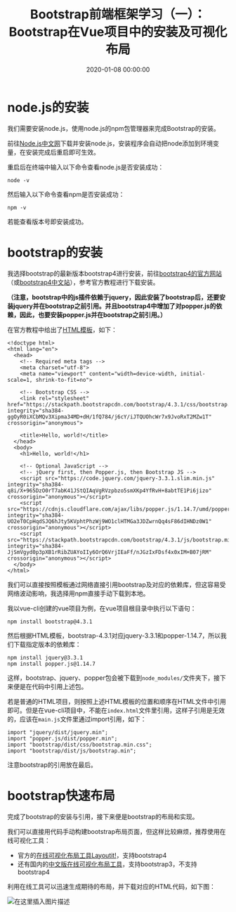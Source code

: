 ﻿---
layout: post
title: Bootstrap前端框架学习（一）：Bootstrap在Vue项目中的安装及可视化布局
date: 2020-01-08 00:00:00
categories: 
- Bootstrap-前端框架
tags: 
- Vue
- Vue-cli
- Bootstrap
description: Bootstrap是简洁、直观、强悍的前端开发框架，可以让web开发更迅速、简单。这里主要介绍bootstrap在vue-cli创建的项目中的应用，及bootstrap的在线可视化工具。
---



# node.js的安装
我们需要安装node.js，使用node.js的npm包管理器来完成Bootstrap的安装。

前往[Node.js中文网](http://nodejs.cn/)下载并安装node.js，安装程序会自动把node添加到环境变量，在安装完成后重启即可生效。

重启后在终端中输入以下命令查看node.js是否安装成功：
```
node -v
```
然后输入以下命令查看npm是否安装成功：
```
npm -v
```
若能查看版本号即安装成功。

# bootstrap的安装
我选择bootstrap的最新版本bootstrap4进行安装，前往[bootstrap4的官方网站](https://v4.bootcss.com/)（或[bootstrap4中文站](https://code.z01.com/v4/)），参考官方教程进行下载安装。

**（注意，bootstrap中的js插件依赖于jquery，因此安装了bootstrap后，还要安装jquery并在bootstrap之前引用。并且bootstrap4中增加了对popper.js的依赖，因此，也要安装popper.js并在bootstrap之前引用。）**

在官方教程中给出了[HTML模板](https://code.z01.com/v4/docs/)，如下：
```
<!doctype html>
<html lang="en">
  <head>
    <!-- Required meta tags -->
    <meta charset="utf-8">
    <meta name="viewport" content="width=device-width, initial-scale=1, shrink-to-fit=no">

    <!-- Bootstrap CSS -->
    <link rel="stylesheet" href="https://stackpath.bootstrapcdn.com/bootstrap/4.3.1/css/bootstrap.min.css" integrity="sha384-ggOyR0iXCbMQv3Xipma34MD+dH/1fQ784/j6cY/iJTQUOhcWr7x9JvoRxT2MZw1T" crossorigin="anonymous">

    <title>Hello, world!</title>
  </head>
  <body>
    <h1>Hello, world!</h1>

    <!-- Optional JavaScript -->
    <!-- jQuery first, then Popper.js, then Bootstrap JS -->
    <script src="https://code.jquery.com/jquery-3.3.1.slim.min.js" integrity="sha384-q8i/X+965DzO0rT7abK41JStQIAqVgRVzpbzo5smXKp4YfRvH+8abtTE1Pi6jizo" crossorigin="anonymous"></script>
    <script src="https://cdnjs.cloudflare.com/ajax/libs/popper.js/1.14.7/umd/popper.min.js" integrity="sha384-UO2eT0CpHqdSJQ6hJty5KVphtPhzWj9WO1clHTMGa3JDZwrnQq4sF86dIHNDz0W1" crossorigin="anonymous"></script>
    <script src="https://stackpath.bootstrapcdn.com/bootstrap/4.3.1/js/bootstrap.min.js" integrity="sha384-JjSmVgyd0p3pXB1rRibZUAYoIIy6OrQ6VrjIEaFf/nJGzIxFDsf4x0xIM+B07jRM" crossorigin="anonymous"></script>
  </body>
</html>
```
我们可以直接按照模板通过网络直接引用bootstrap及对应的依赖库，但这容易受网络波动影响，我选择用npm直接手动下载到本地。

我以vue-cli创建的vue项目为例，在vue项目根目录中执行以下语句：
```
npm install bootstrap@4.3.1
```
然后根据HTML模板，bootstrap-4.3.1对应jquery-3.3.1和popper-1.14.7，所以我们下载指定版本的依赖库：
```
npm install jquery@3.3.1
npm install popper.js@1.14.7
```
这样，bootstrap、jquery、popper包会被下载到`node_modules/`文件夹下，接下来便是在代码中引用上述包。

若是普通的HTML项目，则按照上述HTML模板的位置和顺序在HTML文件中引用即可。但是在vue-cli项目中，不能在`index.html`文件里引用，这样子引用是无效的，应该在`main.js`文件里通过import引用，如下：
```
import "jquery/dist/jquery.min";
import "popper.js/dist/popper.min";
import "bootstrap/dist/css/bootstrap.min.css";
import "bootstrap/dist/js/bootstrap.min";
```
注意bootstrap的引用放在最后。

# bootstrap快速布局
完成了bootstrap的安装与引用，接下来便是bootstrap的布局和实现。

我们可以直接用代码手动构建bootstrap布局页面，但这样比较麻烦，推荐使用在线可视化工具：
- 官方的[在线可视化布局工具Layoutit!](https://www.layoutit.com/)，支持bootstrap4
- 还有国内的[中文版在线可视化布局工具](https://www.runoob.com/try/bootstrap/layoutit/)，支持bootstrap3，不支持bootstrap4

利用在线工具可以迅速生成期待的布局，并下载对应的HTML代码，如下图：

![在这里插入图片描述](https://gitee.com/watchcat2k/pictures_base/raw/master/2020/1/8-1.png)




